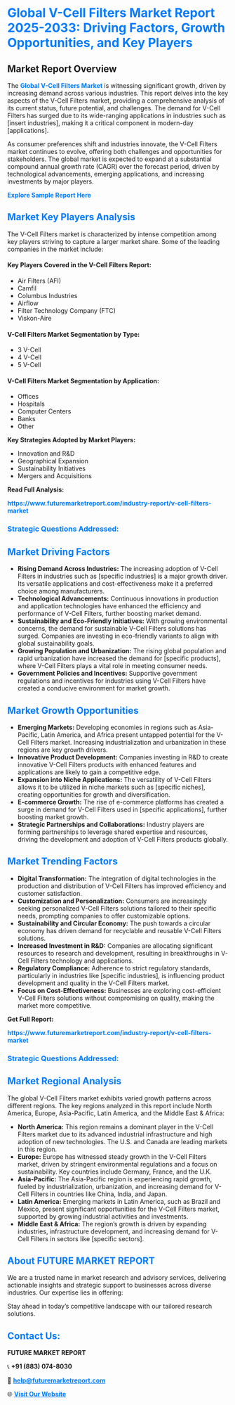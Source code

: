 <h1 style="color: #007BFF;">Global V-Cell Filters Market Report 2025-2033: Driving Factors, Growth Opportunities, and Key Players</h1>

<section id="overview">
<h2>Market Report Overview</h2>
<p>The <a href="https://www.futuremarketreport.com/industry-report/v-cell-filters-market" style="color: #007BFF; text-decoration: none;"><strong>Global V-Cell Filters Market</strong></a> is witnessing significant growth, driven by increasing demand across various industries. This report delves into the key aspects of the V-Cell Filters market, providing a comprehensive analysis of its current status, future potential, and challenges. The demand for V-Cell Filters has surged due to its wide-ranging applications in industries such as [insert industries], making it a critical component in modern-day [applications].</p>
<p>As consumer preferences shift and industries innovate, the V-Cell Filters market continues to evolve, offering both challenges and opportunities for stakeholders. The global market is expected to expand at a substantial compound annual growth rate (CAGR) over the forecast period, driven by technological advancements, emerging applications, and increasing investments by major players.</p>
</section>

<section id="overview">
<p><a href="https://www.futuremarketreport.com/request-sample/reportId=52155" style="color: #007BFF; text-decoration: none;"><strong>Explore Sample Report Here</strong></a></p>
</section>

<section id="key-players">
<h2 style="color: #007BFF;">Market Key Players Analysis</h2>
<p>The V-Cell Filters market is characterized by intense competition among key players striving to capture a larger market share. Some of the leading companies in the market include:</p>
<h4>Key Players Covered in the V-Cell Filters Report:</h4>
<ul><li>Air Filters (AFI)</li><li>Camfil</li><li>Columbus Industries</li><li>Airflow</li><li>Filter Technology Company (FTC)</li><li>Viskon-Aire</li></ul>
<h4>V-Cell Filters Market Segmentation by Type:</h4>
<ul><li>3 V-Cell</li><li>4 V-Cell</li><li>5 V-Cell</li></ul>

<h4>V-Cell Filters Market Segmentation by Application:</h4>
<ul><li>Offices</li><li>Hospitals</li><li>Computer Centers</li><li>Banks</li><li>Other</li></ul>
<p><strong>Key Strategies Adopted by Market Players:</strong></p>
<ul>
<li>Innovation and R&D</li>
<li>Geographical Expansion</li>
<li>Sustainability Initiatives</li>
<li>Mergers and Acquisitions</li>
</ul>
</section>

<section>
<p><strong>Read Full Analysis: </strong></p><a href="https://www.futuremarketreport.com/industry-report/v-cell-filters-market" style="color: #007BFF; text-decoration: none;"><strong>https://www.futuremarketreport.com/industry-report/v-cell-filters-market</strong></a>
<h3 style="color: #007BFF;">Strategic Questions Addressed:</h3>
</section>

<section id="driving-factors">
<h2 style="color: #007BFF;">Market Driving Factors</h2>
<ul>
<li><strong>Rising Demand Across Industries:</strong> The increasing adoption of V-Cell Filters in industries such as [specific industries] is a major growth driver. Its versatile applications and cost-effectiveness make it a preferred choice among manufacturers.</li>
<li><strong>Technological Advancements:</strong> Continuous innovations in production and application technologies have enhanced the efficiency and performance of V-Cell Filters, further boosting market demand.</li>
<li><strong>Sustainability and Eco-Friendly Initiatives:</strong> With growing environmental concerns, the demand for sustainable V-Cell Filters solutions has surged. Companies are investing in eco-friendly variants to align with global sustainability goals.</li>
<li><strong>Growing Population and Urbanization:</strong> The rising global population and rapid urbanization have increased the demand for [specific products], where V-Cell Filters plays a vital role in meeting consumer needs.</li>
<li><strong>Government Policies and Incentives:</strong> Supportive government regulations and incentives for industries using V-Cell Filters have created a conducive environment for market growth.</li>
</ul>
</section>

<section id="growth-opportunities">
<h2 style="color: #007BFF;">Market Growth Opportunities</h2>
<ul>
<li><strong>Emerging Markets:</strong> Developing economies in regions such as Asia-Pacific, Latin America, and Africa present untapped potential for the V-Cell Filters market. Increasing industrialization and urbanization in these regions are key growth drivers.</li>
<li><strong>Innovative Product Development:</strong> Companies investing in R&D to create innovative V-Cell Filters products with enhanced features and applications are likely to gain a competitive edge.</li>
<li><strong>Expansion into Niche Applications:</strong> The versatility of V-Cell Filters allows it to be utilized in niche markets such as [specific niches], creating opportunities for growth and diversification.</li>
<li><strong>E-commerce Growth:</strong> The rise of e-commerce platforms has created a surge in demand for V-Cell Filters used in [specific applications], further boosting market growth.</li>
<li><strong>Strategic Partnerships and Collaborations:</strong> Industry players are forming partnerships to leverage shared expertise and resources, driving the development and adoption of V-Cell Filters products globally.</li>
</ul>
</section>

<section id="trending-factors">
<h2 style="color: #007BFF;">Market Trending Factors</h2>
<ul>
<li><strong>Digital Transformation:</strong> The integration of digital technologies in the production and distribution of V-Cell Filters has improved efficiency and customer satisfaction.</li>
<li><strong>Customization and Personalization:</strong> Consumers are increasingly seeking personalized V-Cell Filters solutions tailored to their specific needs, prompting companies to offer customizable options.</li>
<li><strong>Sustainability and Circular Economy:</strong> The push towards a circular economy has driven demand for recyclable and reusable V-Cell Filters solutions.</li>
<li><strong>Increased Investment in R&D:</strong> Companies are allocating significant resources to research and development, resulting in breakthroughs in V-Cell Filters technology and applications.</li>
<li><strong>Regulatory Compliance:</strong> Adherence to strict regulatory standards, particularly in industries like [specific industries], is influencing product development and quality in the V-Cell Filters market.</li>
<li><strong>Focus on Cost-Effectiveness:</strong> Businesses are exploring cost-efficient V-Cell Filters solutions without compromising on quality, making the market more competitive.</li>
</ul>
</section>

<section>
<p><strong>Get Full Report: </strong></p><a href="https://www.futuremarketreport.com/industry-report/v-cell-filters-market" style="color: #007BFF; text-decoration: none;"><strong>https://www.futuremarketreport.com/industry-report/v-cell-filters-market</strong></a>
<h3 style="color: #007BFF;">Strategic Questions Addressed:</h3>
</section>


<section id="regional-analysis">
<h2 style="color: #007BFF;">Market Regional Analysis</h2>
<p>The global V-Cell Filters market exhibits varied growth patterns across different regions. The key regions analyzed in this report include North America, Europe, Asia-Pacific, Latin America, and the Middle East & Africa:</p>
<ul>
<li><strong>North America:</strong> This region remains a dominant player in the V-Cell Filters market due to its advanced industrial infrastructure and high adoption of new technologies. The U.S. and Canada are leading markets in this region.</li>
<li><strong>Europe:</strong> Europe has witnessed steady growth in the V-Cell Filters market, driven by stringent environmental regulations and a focus on sustainability. Key countries include Germany, France, and the U.K.</li>
<li><strong>Asia-Pacific:</strong> The Asia-Pacific region is experiencing rapid growth, fueled by industrialization, urbanization, and increasing demand for V-Cell Filters in countries like China, India, and Japan.</li>
<li><strong>Latin America:</strong> Emerging markets in Latin America, such as Brazil and Mexico, present significant opportunities for the V-Cell Filters market, supported by growing industrial activities and investments.</li>
<li><strong>Middle East & Africa:</strong> The region’s growth is driven by expanding industries, infrastructure development, and increasing demand for V-Cell Filters in sectors like [specific sectors].</li>
</ul>
</section>

<footer>
<h2 style="color: #007BFF;">About FUTURE MARKET REPORT</h2>
<p>We are a trusted name in market research and advisory services, delivering actionable insights and strategic support to businesses across diverse industries. Our expertise lies in offering:</p>

<p>Stay ahead in today’s competitive landscape with our tailored research solutions.</p>

<h2 style="color: #007BFF;">Contact Us:</h2>
<p><strong>FUTURE MARKET REPORT</strong></p>
<p>📞 <strong>+91 (883) 074-8030</strong></p>
<p>📧 <strong><a href="mailto:help@futuremarketreport.com" style="color: #007BFF;">help@futuremarketreport.com</a></strong></p>
<p>🌐 <strong><a href="https://www.futuremarketreport.com/" style="color: #007BFF;">Visit Our Website</a></strong></p>
</footer>